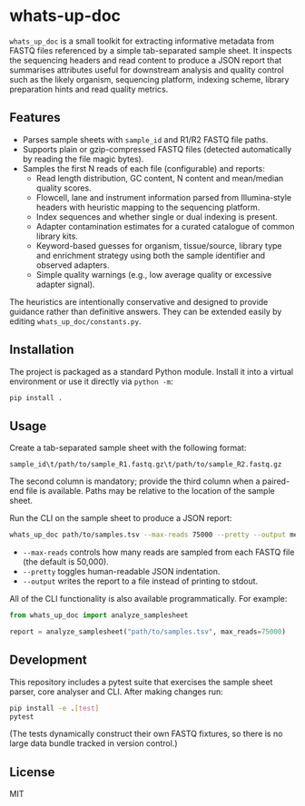 # whats-up-doc

`whats_up_doc` is a small toolkit for extracting informative metadata from FASTQ files
referenced by a simple tab-separated sample sheet. It inspects the sequencing
headers and read content to produce a JSON report that summarises attributes
useful for downstream analysis and quality control such as the likely organism,
sequencing platform, indexing scheme, library preparation hints and read quality
metrics.

## Features

* Parses sample sheets with ``sample_id`` and R1/R2 FASTQ file paths.
* Supports plain or gzip-compressed FASTQ files (detected automatically by
  reading the file magic bytes).
* Samples the first N reads of each file (configurable) and reports:
  * Read length distribution, GC content, N content and mean/median quality
    scores.
  * Flowcell, lane and instrument information parsed from Illumina-style
    headers with heuristic mapping to the sequencing platform.
  * Index sequences and whether single or dual indexing is present.
  * Adapter contamination estimates for a curated catalogue of common library
    kits.
  * Keyword-based guesses for organism, tissue/source, library type and
    enrichment strategy using both the sample identifier and observed adapters.
  * Simple quality warnings (e.g., low average quality or excessive adapter
    signal).

The heuristics are intentionally conservative and designed to provide guidance
rather than definitive answers. They can be extended easily by editing
``whats_up_doc/constants.py``.

## Installation

The project is packaged as a standard Python module. Install it into a virtual
environment or use it directly via ``python -m``:

```bash
pip install .
```

## Usage

Create a tab-separated sample sheet with the following format:

```text
sample_id\t/path/to/sample_R1.fastq.gz\t/path/to/sample_R2.fastq.gz
```

The second column is mandatory; provide the third column when a paired-end file
is available. Paths may be relative to the location of the sample sheet.

Run the CLI on the sample sheet to produce a JSON report:

```bash
whats_up_doc path/to/samples.tsv --max-reads 75000 --pretty --output metadata.json
```

* ``--max-reads`` controls how many reads are sampled from each FASTQ file (the
  default is 50,000).
* ``--pretty`` toggles human-readable JSON indentation.
* ``--output`` writes the report to a file instead of printing to stdout.

All of the CLI functionality is also available programmatically. For example:

```python
from whats_up_doc import analyze_samplesheet

report = analyze_samplesheet("path/to/samples.tsv", max_reads=75000)
```

## Development

This repository includes a pytest suite that exercises the sample sheet parser,
core analyser and CLI. After making changes run:

```bash
pip install -e .[test]
pytest
```

(The tests dynamically construct their own FASTQ fixtures, so there is no large data bundle tracked in version control.)

## License

MIT
